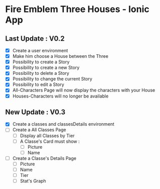 # Fire Emblem Three Houses - Ionic App

## Last Update : V0.2

- [x] Create a user environment
- [x] Make him choose a House between the Three
- [x] Possibility to create a Story
- [x] Possibility to create a new Story
- [x] Possibility to delete a Story
- [x] Possibility to change the current Story
- [x] Possibility to edit a Story
- [x] All-Characters Page will now display the characters with your House
- [x] Houses-Characters will no longer be available

## New Update : V0.3

- [x] Create a classes and classesDetails environment
- [ ] Create a All Classes Page
    - [ ] Display all Classes by Tier
    - [ ] A Classe's Card must show : 
        - [ ] Picture
        - [ ] Name
- [ ] Create a Classe's Details Page
    - [ ] Picture
    - [ ] Name
    - [ ] Tier
    - [ ] Stat's Graph
